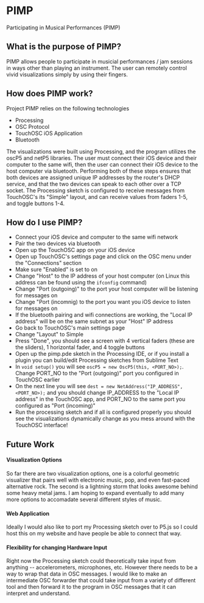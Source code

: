 # PIMP
Participating in Musical Performances (PIMP)

## What is the purpose of PIMP?
PIMP allows people to participate in musicial performances / jam sessions in ways other than playing an instrument. The user can remotely control vivid visualizations simply by using their fingers. 

## How does PIMP work?
Project PIMP relies on the following technologies
*  Processing
*  OSC Protocol
*  TouchOSC iOS Application
*  Bluetooth

The visualizations were built using Processing, and the program utilizes the oscP5 and netP5 libraries. The user must connect their iOS device and their computer to the same wifi, then the user can connect their iOS device to the host computer via bluetooth. Performing both of these steps ensures that both devices are assigned unique IP addresses by the router's DHCP service, and that the two devices can speak to each other over a TCP socket. The Processing sketch is configured to receive messages from TouchOSC's its "Simple" layout, and can receive values from faders 1-5, and toggle buttons 1-4.

## How do I use PIMP?
* Connect your iOS device and computer to the same wifi network
* Pair the two devices via bluetooth
* Open up the TouchOSC app on your iOS device
* Open up TouchOSC's settings page and click on the OSC menu under the "Connections" section
* Make sure "Enabled" is set to on
* Change "Host" to the IP address of your host computer (on Linux this address can be found using the `ifconfig` command)
* Change "Port (outgoing)" to the port your host computer will be listening for messages on
* Change "Port (incomnig) to the port you want you iOS device to listen for messages on
* If the bluetooth pairing and wifi connections are working, the "Local IP address" will be on the same subnet as your "Host" IP address
* Go back to TouchOSC's main settings page
* Change "Layout" to Simple
* Press "Done", you should see a screen with 4 vertical faders (these are the sliders), 1 horizontal fader, and 4 toggle buttons
* Open up the pimp.pde sketch in the Processing IDE, or if you install a plugin you can build/edit Processing sketches from Sublime Text
* In `void setup()` you will see `oscP5 = new OscP5(this, <PORT_NO>);`. Change PORT_NO to the "Port (outgoing)" port you configured in TouchOSC earlier
* On the next line you will see `dest = new NetAddress("IP_ADDRESS", <PORT_NO>);` and you should change IP_ADDRESS to the "Local IP address" in the TouchOSC app, and PORT_NO to the same port you configured as "Port (incoming)"
* Run the processing sketch and if all is configured properly you should see the visualizations dynamically change as you mess around with the TouchOSC interface!

## Future Work
#### Visualization Options
So far there are two visualization options, one is a colorful geometric visualizer that pairs well with electronic music, pop, and even fast-paced alternative rock. The second is a lightning storm that looks awesome behind some heavy metal jams. I am hoping to expand eventually to add many more options to accomadate several different styles of music.
#### Web Application
Ideally I would also like to port my Processing sketch over to P5.js so I could host this on my website and have people be able to connect that way.
#### Flexibility for changing Hardware Input
Right now the Processing sketch could theoretically take input from anything -- accelerometers, microphones, etc. However there needs to be a way to wrap that data in OSC messages. I would like to make an intermediate OSC forwarder that could take input from a variety of different tool and then forward it to the program in OSC messages that it can interpret and understand.
